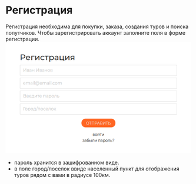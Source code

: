 # Регистрация
Регистрация необходима для покупки, заказа, создания туров и поиска попутчиков.
Чтобы зарегистрировать аккаунт заполните поля в форме регистрации.
![reg image](../public/reg.png)
* пароль хранится в зашифрованном виде.
* в поле город/поселок ввиде населенный пункт для отображения туров рядом с вами в радиусе 100км.
